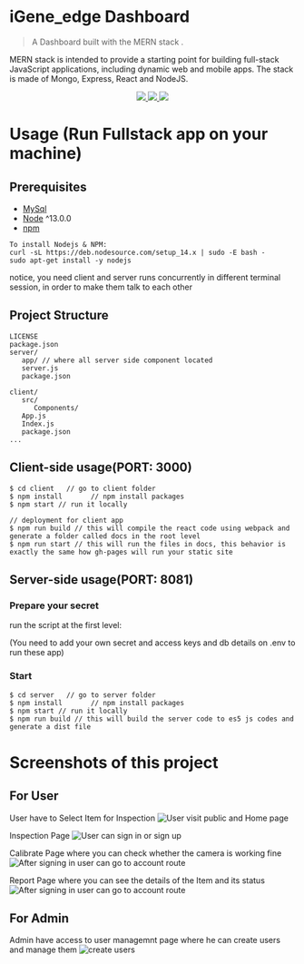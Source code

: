 # iGene_edge Dashboard
> A Dashboard built with the MERN stack .

MERN stack is intended to provide a starting point for building full-stack JavaScript applications, including dynamic web and mobile apps. The stack is made of Mongo, Express, React and NodeJS.
<p align="center">
   <a href="https://travis-ci.com/amazingandyyy/mern">
      <img src="https://travis-ci.com/amazingandyyy/mern.svg?branch=master" />
   </a>
   <a href="https://github.com/amazingandyyy/mern/blob/master/LICENSE">
      <img src="https://img.shields.io/badge/License-MIT-green.svg" />
   </a>
   <a href="https://circleci.com/gh/amazingandyyy/mern">
      <img src="https://circleci.com/gh/amazingandyyy/mern.svg?style=svg" />
   </a>
</p>

# Usage (Run Fullstack app on your machine)

## Prerequisites
- [MySql](https://github.com/mysql)
- [Node](https://nodejs.org/en/download/) ^13.0.0
- [npm](https://nodejs.org/en/download/package-manager/)

```
To install Nodejs & NPM:
curl -sL https://deb.nodesource.com/setup_14.x | sudo -E bash -
sudo apt-get install -y nodejs
```

notice, you need client and server runs concurrently in different terminal session, in order to make them talk to each other


## Project Structure
```terminal
LICENSE
package.json
server/
   app/ // where all server side component located
   server.js
   package.json

client/
   src/
      Components/
   App.js
   Index.js
   package.json
...
```

## Client-side usage(PORT: 3000)
```terminal
$ cd client   // go to client folder
$ npm install       // npm install packages
$ npm start // run it locally

// deployment for client app
$ npm run build // this will compile the react code using webpack and generate a folder called docs in the root level
$ npm run start // this will run the files in docs, this behavior is exactly the same how gh-pages will run your static site
```

## Server-side usage(PORT: 8081)

### Prepare your secret

run the script at the first level:

(You need to add your own secret and access keys and db details on .env to run these app)


### Start

```terminal
$ cd server   // go to server folder
$ npm install       // npm install packages
$ npm start // run it locally
$ npm run build // this will build the server code to es5 js codes and generate a dist file
```


# Screenshots of this project
## For User
User have to Select Item for Inspection
![User visit public and Home page](https://www.linkpicture.com/q/Screenshot-from-2022-02-04-16-26-36.png)

Inspection Page
![User can sign in or sign up](https://www.linkpicture.com/q/Screenshot-from-2022-02-04-16-27-19.png)

Calibrate Page where you can check whether the camera is working fine
![After signing in user can go to account route](https://www.linkpicture.com/q/Screenshot-from-2022-02-04-16-27-11-1.png)

Report Page where you can see the details of the Item and its status
![After signing in user can go to account route](https://www.linkpicture.com/q/Screenshot-from-2022-02-04-16-36-50.png)

## For Admin
Admin have access to user managemnt page where he can create users and manage them
![create users](https://www.linkpicture.com/q/Screenshot-from-2022-02-04-16-17-44.png)
